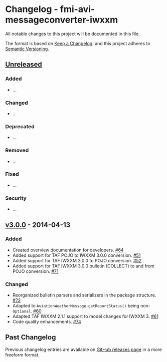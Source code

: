 # Changelog - fmi-avi-messageconverter-iwxxm

All notable changes to this project will be documented in this file.

The format is based on [Keep a Changelog](https://keepachangelog.com/en/1.0.0/), and this project adheres
to [Semantic Versioning](https://semver.org/spec/v2.0.0.html).

## [Unreleased]

### Added

- ...

### Changed

- ...

### Deprecated

- ...

### Removed

- ...

### Fixed

- ...

### Security

- ...

## [v3.0.0] - 2014-04-13

### Added

- Created overview documentation for developers. [#64]
- Added support for TAF POJO to IWXXM 3.0.0 conversion. [#51]
- Added support for TAF IWXXM 3.0.0 to POJO conversion. [#52]
- Added support for TAF IWXXM 3.0.0 bulletin (COLLECT) to and from POJO conversion. [#71]

### Changed

- Reorganized bulletin parsers and serializers in the package structure. [#72]
- Adapted to `AviationWeatherMessage.getReportStatus()` being non-`Optional`. [#60]
- Adapted TAF IWXXM 2.1.1 support to model changes for IWXXM 3. [#61]
- Code quality enhancements. [#74]

## Past Changelog

Previous changelog entries are available on [GitHub releases page](https://github.com/fmidev/fmi-avi-messageconverter-iwxxm/releases) in a more freeform format.

[Unreleased]: https://github.com/fmidev/fmi-avi-messageconverter-iwxxm/compare/fmi-avi-messageconverter-iwxxm-3.0.0...HEAD

[v3.0.0]: https://github.com/fmidev/fmi-avi-messageconverter-iwxxm/releases/tag/fmi-avi-messageconverter-iwxxm-3.0.0

[#51]:https://github.com/fmidev/fmi-avi-messageconverter-iwxxm/issues/51

[#52]:https://github.com/fmidev/fmi-avi-messageconverter-iwxxm/issues/52

[#60]:https://github.com/fmidev/fmi-avi-messageconverter-iwxxm/issues/60

[#61]:https://github.com/fmidev/fmi-avi-messageconverter-iwxxm/issues/61

[#64]:https://github.com/fmidev/fmi-avi-messageconverter-iwxxm/issues/64

[#71]:https://github.com/fmidev/fmi-avi-messageconverter-iwxxm/issues/71

[#72]:https://github.com/fmidev/fmi-avi-messageconverter-iwxxm/issues/72

[#74]:https://github.com/fmidev/fmi-avi-messageconverter-iwxxm/issues/74
